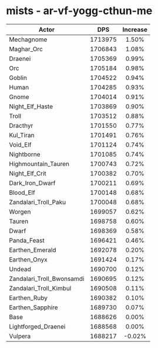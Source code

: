 # mists - ar-vf-yogg-cthun-me
| Actor | DPS | Increase |
|---|:---:|:---:|
|Mechagnome|1713975|1.50%|
|Maghar_Orc|1706843|1.08%|
|Draenei|1705369|0.99%|
|Orc|1705184|0.98%|
|Goblin|1704522|0.94%|
|Human|1704285|0.93%|
|Gnome|1704014|0.91%|
|Night_Elf_Haste|1703869|0.90%|
|Troll|1703512|0.88%|
|Dracthyr|1701550|0.77%|
|Kul_Tiran|1701491|0.76%|
|Void_Elf|1701124|0.74%|
|Nightborne|1701085|0.74%|
|Highmountain_Tauren|1700743|0.72%|
|Night_Elf_Crit|1700382|0.70%|
|Dark_Iron_Dwarf|1700211|0.69%|
|Blood_Elf|1700148|0.68%|
|Zandalari_Troll_Paku|1700048|0.68%|
|Worgen|1699057|0.62%|
|Tauren|1698758|0.60%|
|Dwarf|1698369|0.58%|
|Panda_Feast|1696421|0.46%|
|Earthen_Emerald|1692078|0.20%|
|Earthen_Onyx|1691424|0.17%|
|Undead|1690700|0.12%|
|Zandalari_Troll_Bwonsamdi|1690695|0.12%|
|Zandalari_Troll_Kimbul|1690508|0.11%|
|Earthen_Ruby|1690382|0.10%|
|Earthen_Sapphire|1689730|0.07%|
|Base|1688626|0.00%|
|Lightforged_Draenei|1688568|0.00%|
|Vulpera|1688217|-0.02%|
